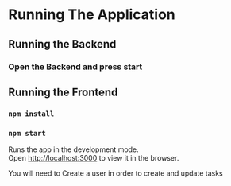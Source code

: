 # Running The Application

## Running the Backend

### Open the Backend and press start

## Running the Frontend

### `npm install`
### `npm start`

Runs the app in the development mode.\
Open [http://localhost:3000](http://localhost:3000) to view it in the browser.

You will need to Create a user in order to create and update tasks
